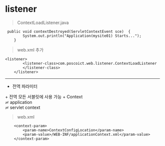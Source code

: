 # listener

> ContextLoadListener.java

```
 public void contextDestroyed(ServletContextEvent sce)  { 
    	System.out.println("Application(mysite01) Starts...");
    }
```

>web.xml 추가

```
<listener>
		<listener-class>com.poscoict.web.listener.ContextLoadListener
		</listener-class>
	</listener>
```

-------
+ 전역 파라미터
<context-param>
	+ 전역 모든 서블릿에 사용 가능
		+ Context 
		<br>
			≓ application
		<br>
			≓ servlet context
	
>web.xml


```
	<context-param>
		<param-name>ContextConfigLocation</param-name>
		<param-value>/WEB-INF/applicationContext.xml</param-value>
	</context-param>
```
